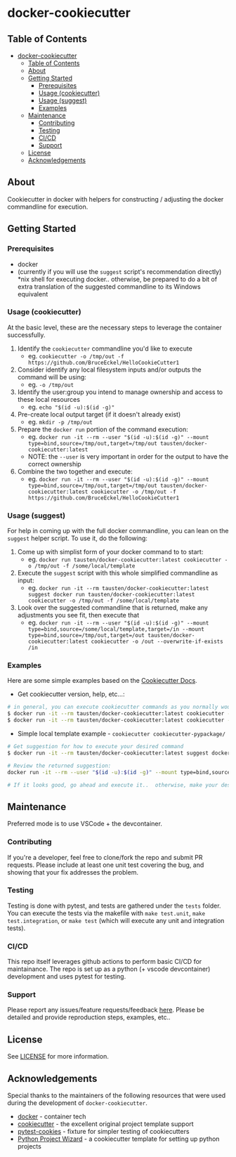 # docker-cookiecutter

## Table of Contents

- [docker-cookiecutter](#docker-cookiecutter)
  - [Table of Contents](#table-of-contents)
  - [About](#about)
  - [Getting Started](#getting-started)
    - [Prerequisites](#prerequisites)
    - [Usage (cookiecutter)](#usage-cookiecutter)
    - [Usage (suggest)](#usage-suggest)
    - [Examples](#examples)
  - [Maintenance](#maintenance)
    - [Contributing](#contributing)
    - [Testing](#testing)
    - [CI/CD](#cicd)
    - [Support](#support)
  - [License](#license)
  - [Acknowledgements](#acknowledgements)

## About

Cookiecutter in docker with helpers for constructing / adjusting the docker commandline for execution.

## Getting Started

### Prerequisites

- docker
- (currently if you will use the `suggest` script's recommendation directly) *nix shell for executing docker..  otherwise, be prepared to do a bit of extra translation of the suggested commandline to its Windows equivalent

### Usage (cookiecutter)

At the basic level, these are the necessary steps to leverage the container successfully.

1. Identify the `cookiecutter` commandline you'd like to execute
   - eg. `cookiecutter -o /tmp/out -f https://github.com/BruceEckel/HelloCookieCutter1`
2. Consider identify any local filesystem inputs and/or outputs the command will be using:
   - eg. `-o /tmp/out`
3. Identify the user:group you intend to manage ownership and access to these local resources
   - eg. `echo "$(id -u):$(id -g)"`
4. Pre-create local output target (if it doesn't already exist)
   - eg. `mkdir -p /tmp/out`
5. Prepare the `docker run` portion of the command execution:
   - eg. `docker run -it --rm --user "$(id -u):$(id -g)" --mount type=bind,source=/tmp/out,target=/tmp/out tausten/docker-cookiecutter:latest`
   - NOTE: the `--user` is very important in order for the output to have the correct ownership
6. Combine the two together and execute:
   - eg. `docker run -it --rm --user "$(id -u):$(id -g)" --mount type=bind,source=/tmp/out,target=/tmp/out tausten/docker-cookiecutter:latest cookiecutter -o /tmp/out -f https://github.com/BruceEckel/HelloCookieCutter1`

### Usage (suggest)

For help in coming up with the full docker commandline, you can lean on the `suggest` helper script. To use it, do the following:

1. Come up with simplist form of your docker command to to start:
   - eg. `docker run tausten/docker-cookiecutter:latest cookiecutter -o /tmp/out -f /some/local/template`
2. Execute the `suggest` script with this whole simplified commandline as input:
   - eg. `docker run -it --rm tausten/docker-cookiecutter:latest suggest docker run tausten/docker-cookiecutter:latest cookiecutter -o /tmp/out -f /some/local/template`
3. Look over the suggested commandline that is returned, make any adjustments you see fit, then execute that
   - eg. `docker run -it --rm --user "$(id -u):$(id -g)" --mount type=bind,source=/some/local/template,target=/in --mount type=bind,source=/tmp/out,target=/out tausten/docker-cookiecutter:latest cookiecutter -o /out --overwrite-if-exists /in`

### Examples

Here are some simple examples based on the [Cookiecutter Docs](https://cookiecutter.readthedocs.io/en/1.7.3/usage.html).

- Get cookiecutter version, help, etc...:

```sh
# in general, you can execute cookiecutter commands as you normally would, with the caveat that any local filesystem-based resources need special attention as described previously
$ docker run -it --rm tausten/docker-cookiecutter:latest cookiecutter --version
$ docker run -it --rm tausten/docker-cookiecutter:latest cookiecutter --help
```

- Simple local template example - `cookiecutter cookiecutter-pypackage/`

```sh
# Get suggestion for how to execute your desired command
$ docker run -it --rm tausten/docker-cookiecutter:latest suggest docker run tausten/docker-cookiecutter:latest cookiecutter cookiecutter-pypackage/

# Review the returned suggestion:
docker run -it --rm --user "$(id -u):$(id -g)" --mount type=bind,source="$(pwd)"/cookiecutter-pypackage/,target=/in --mount type=bind,source="$(pwd)",target=/out tausten/docker-cookiecutter:latest cookiecutter -o /out /in

# If it looks good, go ahead and execute it..  otherwise, make your desired adjustments then proceed.
```

## Maintenance

Preferred mode is to use VSCode + the devcontainer.

### Contributing

If you're a developer, feel free to clone/fork the repo and submit PR requests. Please include at least one unit test covering the bug, and showing that your fix addresses the problem.

### Testing

Testing is done with pytest, and tests are gathered under the `tests` folder. You can execute the tests via the makefile with `make test.unit`, `make test.integration`, or `make test` (which will execute any unit and integration tests).

### CI/CD

This repo itself leverages github actions to perform basic CI/CD for maintainance. The repo is set up as a python (+ vscode devcontainer) development and uses pytest for testing.

### Support

Please report any issues/feature requests/feedback [here](https://github.com/tausten/docker-cookiecutter/issues). Please be detailed and provide reproduction steps, examples, etc..

## License

See [LICENSE](LICENSE) for more information.

## Acknowledgements

Special thanks to the maintainers of the following resources that were used during the development of `docker-cookiecutter`.

- [docker](https://www.docker.com/) - container tech
- [cookiecutter](https://github.com/cookiecutter/cookiecutter) - the excellent original project template support
- [pytest-cookies](https://github.com/hackebrot/pytest-cookies) - fixture for simpler testing of cookiecutters
- [Python Project Wizard](https://zillionare.github.io/cookiecutter-pypackage/) - a cookiecutter template for setting up python projects
